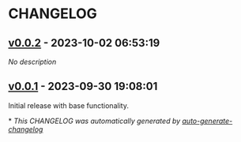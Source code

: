 # CHANGELOG

## [v0.0.2](https://github.com/Derek-Ashmore/terraform-docs-vscode/releases/tag/v0.0.2) - 2023-10-02 06:53:19

*No description*

## [v0.0.1](https://github.com/Derek-Ashmore/terraform-docs-vscode/releases/tag/v0.0.1) - 2023-09-30 19:08:01

Initial release with base functionality.

\* *This CHANGELOG was automatically generated by [auto-generate-changelog](https://github.com/BobAnkh/auto-generate-changelog)*
